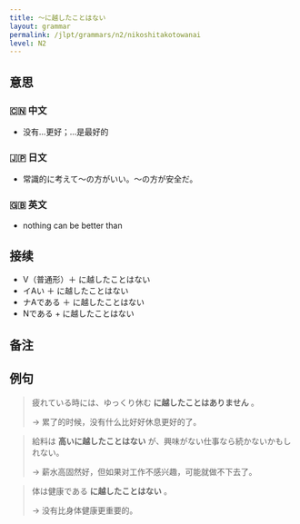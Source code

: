 ```yaml
---
title: 〜に越したことはない
layout: grammar
permalink: /jlpt/grammars/n2/nikoshitakotowanai
level: N2
---
```


## 意思

### 🇨🇳 中文

- 没有…更好；…是最好的

### 🇯🇵 日文

- 常識的に考えて〜の方がいい。〜の方が安全だ。

### 🇬🇧 英文

- nothing can be better than

## 接续

- V（普通形）＋ に越したことはない
- イAい ＋ に越したことはない
- ナAである ＋ に越したことはない
- Nである + に越したことはない

## 备注


## 例句

> 疲れている時には、ゆっくり休む **に越したことはありません** 。
>
> → 累了的时候，没有什么比好好休息更好的了。

> 給料は **高いに越したことはない** が、興味がない仕事なら続かないかもしれない。
>
> → 薪水高固然好，但如果对工作不感兴趣，可能就做不下去了。

> 体は健康である **に越したことはない** 。
>
> → 没有比身体健康更重要的。

